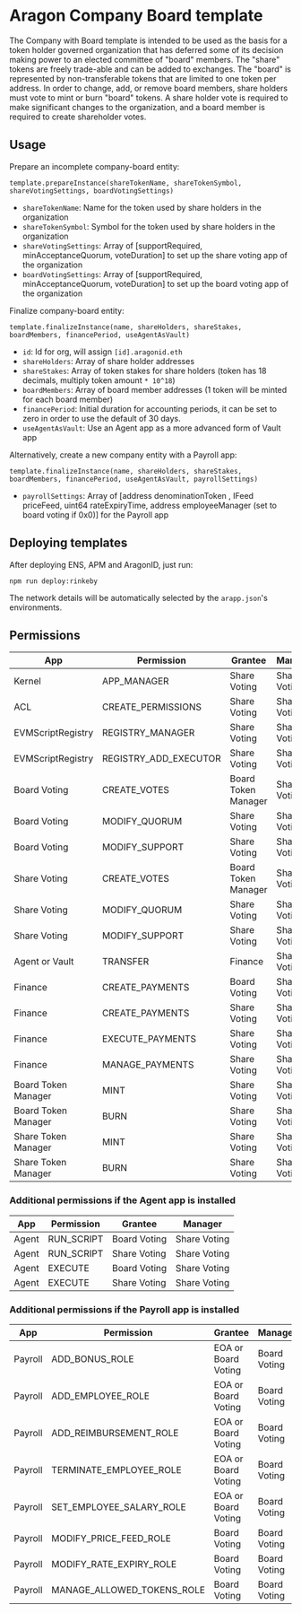 # Aragon Company Board template

The Company with Board template is intended to be used as the basis for a token holder governed organization that has deferred some of its decision making power to an elected committee of "board" members. The "share" tokens are freely trade-able and can be added to exchanges. The "board" is represented by non-transferable tokens that are limited to one token per address. In order to change, add, or remove board members, share holders must vote to mint or burn "board" tokens. A share holder vote is required to make significant changes to the organization, and a board member is required to create shareholder votes.

## Usage

Prepare an incomplete company-board entity:

```
template.prepareInstance(shareTokenName, shareTokenSymbol, shareVotingSettings, boardVotingSettings)
```

- `shareTokenName`: Name for the token used by share holders in the organization
- `shareTokenSymbol`: Symbol for the token used by share holders in the organization
- `shareVotingSettings`: Array of [supportRequired, minAcceptanceQuorum, voteDuration] to set up the share voting app of the organization
- `boardVotingSettings`: Array of [supportRequired, minAcceptanceQuorum, voteDuration] to set up the board voting app of the organization

Finalize company-board entity:

```
template.finalizeInstance(name, shareHolders, shareStakes, boardMembers, financePeriod, useAgentAsVault)
```

- `id`: Id for org, will assign `[id].aragonid.eth`
- `shareHolders`: Array of share holder addresses
- `shareStakes`: Array of token stakes for share holders (token has 18 decimals, multiply token amount `* 10^18`)
- `boardMembers`: Array of board member addresses (1 token will be minted for each board member)
- `financePeriod`: Initial duration for accounting periods, it can be set to zero in order to use the default of 30 days.
- `useAgentAsVault`: Use an Agent app as a more advanced form of Vault app

Alternatively, create a new company entity with a Payroll app:

```
template.finalizeInstance(name, shareHolders, shareStakes, boardMembers, financePeriod, useAgentAsVault, payrollSettings)
```

- `payrollSettings`: Array of [address denominationToken , IFeed priceFeed, uint64 rateExpiryTime, address employeeManager (set to board voting if 0x0)] for the Payroll app

## Deploying templates

After deploying ENS, APM and AragonID, just run:

```
npm run deploy:rinkeby
```

The network details will be automatically selected by the `arapp.json`'s environments.

## Permissions

| App                 | Permission            | Grantee             | Manager       |
|---------------------|-----------------------|---------------------|---------------|
| Kernel              | APP_MANAGER           | Share Voting        | Share Voting  |
| ACL                 | CREATE_PERMISSIONS    | Share Voting        | Share Voting  |
| EVMScriptRegistry   | REGISTRY_MANAGER      | Share Voting        | Share Voting  |
| EVMScriptRegistry   | REGISTRY_ADD_EXECUTOR | Share Voting        | Share Voting  |
| Board Voting        | CREATE_VOTES          | Board Token Manager | Share Voting  |
| Board Voting        | MODIFY_QUORUM         | Share Voting        | Share Voting  |
| Board Voting        | MODIFY_SUPPORT        | Share Voting        | Share Voting  |
| Share Voting        | CREATE_VOTES          | Board Token Manager | Share Voting  |
| Share Voting        | MODIFY_QUORUM         | Share Voting        | Share Voting  |
| Share Voting        | MODIFY_SUPPORT        | Share Voting        | Share Voting  |
| Agent or Vault      | TRANSFER              | Finance             | Share Voting  |
| Finance             | CREATE_PAYMENTS       | Board Voting        | Share Voting  |
| Finance             | CREATE_PAYMENTS       | Share Voting        | Share Voting  |
| Finance             | EXECUTE_PAYMENTS      | Share Voting        | Share Voting  |
| Finance             | MANAGE_PAYMENTS       | Share Voting        | Share Voting  |
| Board Token Manager | MINT                  | Share Voting        | Share Voting  |
| Board Token Manager | BURN                  | Share Voting        | Share Voting  |
| Share Token Manager | MINT                  | Share Voting        | Share Voting  |
| Share Token Manager | BURN                  | Share Voting        | Share Voting  |

### Additional permissions if the Agent app is installed

| App                 | Permission            | Grantee             | Manager       |
|---------------------|-----------------------|---------------------|---------------|
| Agent               | RUN_SCRIPT            | Board Voting        | Share Voting  |
| Agent               | RUN_SCRIPT            | Share Voting        | Share Voting  |
| Agent               | EXECUTE               | Board Voting        | Share Voting  |
| Agent               | EXECUTE               | Share Voting        | Share Voting  |

### Additional permissions if the Payroll app is installed

| App                 | Permission                 | Grantee             | Manager       |
|---------------------|----------------------------|---------------------|---------------|
| Payroll             | ADD_BONUS_ROLE             | EOA or Board Voting | Board Voting  |
| Payroll             | ADD_EMPLOYEE_ROLE          | EOA or Board Voting | Board Voting  |
| Payroll             | ADD_REIMBURSEMENT_ROLE     | EOA or Board Voting | Board Voting  |
| Payroll             | TERMINATE_EMPLOYEE_ROLE    | EOA or Board Voting | Board Voting  |
| Payroll             | SET_EMPLOYEE_SALARY_ROLE   | EOA or Board Voting | Board Voting  |
| Payroll             | MODIFY_PRICE_FEED_ROLE     | Board Voting        | Board Voting  |
| Payroll             | MODIFY_RATE_EXPIRY_ROLE    | Board Voting        | Board Voting  |
| Payroll             | MANAGE_ALLOWED_TOKENS_ROLE | Board Voting        | Board Voting  |
